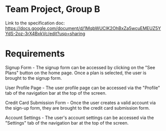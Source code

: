 # Team Project, Group B 

Link to the specification doc: https://docs.google.com/document/d/1MqbWUCIK2OhBxZa5wcuEMEUZ5YYdS-2oz-3rX4BxkVc/edit?usp=sharing

# Requirements 

Signup Form - 
  The signup form can be accessed by clicking on the "See Plans" button on the home page. Once a plan is selected, the user is      brought to the signup form. 

User Profile Page - 
  The user profile page can be accessed via the "Profile" tab of the navigation bar at the top of the screen. 
  
Credit Card Submission Form - 
  Once the user creates a valid account via the sign-up form, they are brought to the credit card submission form. 

Account Settings - 
  The user's account settings can be accessed via the "Settings" tab of the navigation bar at the top of the screen. 
